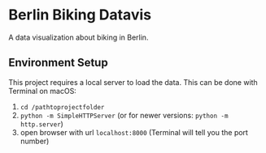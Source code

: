 # Berlin Biking Datavis
A data visualization about biking in Berlin.

## Environment Setup
This project requires a local server to load the data. This can be done with Terminal on macOS:

1. `cd /pathtoprojectfolder`  
2. `python -m SimpleHTTPServer` (or for newer versions: `python -m http.server`)
3. open browser with url `localhost:8000` (Terminal will tell you the port number)
